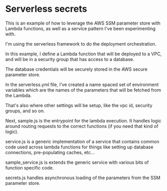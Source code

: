 # Serverless secrets

This is an example of how to leverage the AWS SSM parameter store with Lambda functions, as well as a service pattern I've been experimenting with.

I'm using the serverless framework to do the deployment orchestration.

In this example, I define a Lambda function that will be deployed to a VPC, and will be in a security group that has access to a database.

The database credentials will be securely stored in the AWS secure parameter store.

In the serverless.yml file, I've created a name spaced set of environment variables which are the names of the parameters that will be fetched from the Lambda.

That's also where other settings will be setup, like the vpc id, security groups, and so on.

Next, sample.js is the entrypoint for the lambda execution. It handles logic around routing requests to the correct functions (if you need that kind of logic).

service.js is a generic implementation of a service that contains common code used across lambda functions for things like setting up database connections, pre-populating caches, etc...

sample_service.js is extends the generic service with various bits of function specific code.

secrets.js handles asynchronous loading of the parameters from the SSM parameter store.